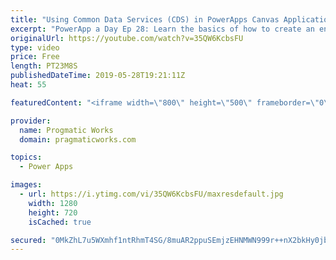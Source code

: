 ```yaml
---
title: "Using Common Data Services (CDS) in PowerApps Canvas Applications Tutorial"
excerpt: "PowerApp a Day Ep 28: Learn the basics of how to create an entity in Common Data Services (CDS) and then how to consume the entity in a PowerApps canvas application.  Building a model-driven application: https://youtu.be/3yN0-qBL8nA  PowerApps Training: http://www.pragmaticworks.com We're Passionate"
originalUrl: https://youtube.com/watch?v=35QW6KcbsFU
type: video
price: Free
length: PT23M8S
publishedDateTime: 2019-05-28T19:21:11Z
heat: 55

featuredContent: "<iframe width=\"800\" height=\"500\" frameborder=\"0\" src=\"https://www.youtube.com/embed/35QW6KcbsFU\" allow=\"accelerometer; autoplay; encrypted-media; gyroscope; picture-in-picture\" allowfullscreen></iframe>"

provider:
  name: Progmatic Works
  domain: pragmaticworks.com

topics:
  - Power Apps

images:
  - url: https://i.ytimg.com/vi/35QW6KcbsFU/maxresdefault.jpg
    width: 1280
    height: 720
    isCached: true

secured: "0MkZhL7u5WXmhf1ntRhmT4SG/8muAR2ppuSEmjzEHNMWN999r++nX2bkHy0jb+iqOyCK/D+Ih4n95wo9QlsiJTKVVNiZOgR+Y4ywak1p9et7wl2XLNW54zpNBVIYEFGuU/mC1xkyjtyA49R2pRnypng4+pA7fwd//rTp2pMjdocyoDO0+sa3+hvQNJKd1K6nXJgJ6tiXkc8yGc1JL2Tf2uzjMu0Y8WcfiSww+RQ8TMy3Pvy9CY6LnO2jA5eDaZhXB/tjOuBmAW+F7iP/4S0F8C4ew6hA4yvZVVkgk1jFegNtjc5gUTE/ajcEs/GLvT1Gzu7f08tGAzYsSQo/ktmnvMxB4gHLQ3GPv9ilyfRAZLjQDkLNDzO8FktzoqxiIfGG4JtMV1MuGCtFWGUvqufARw==;m3HbU3F0YFvtck0fWGWD2w=="
---
```


